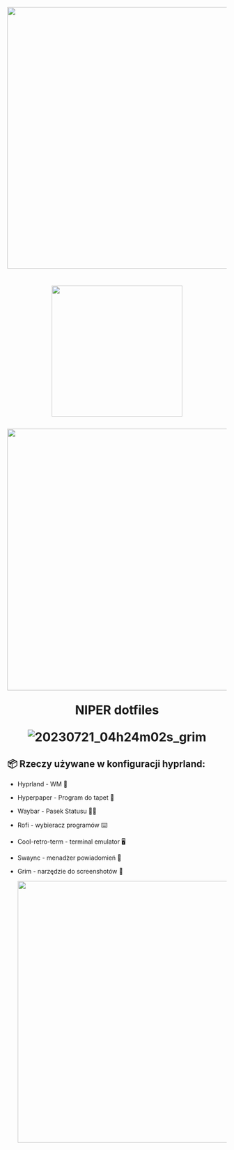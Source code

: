 
<img src="https://raw.githubusercontent.com/catppuccin/catppuccin/main/assets/palette/macchiato.png" width="600px" /> <br>

<h1 align="center">
 <img src="https://github.com/NIPERR/dotfiles/assets/82673619/d131c932-c33e-4e50-b7b3-53acafd19e82" 
width="300px" /> <br>

  <img src="https://raw.githubusercontent.com/catppuccin/catppuccin/main/assets/palette/macchiato.png" width="600px" /> <br>

NIPER dotfiles

![20230721_04h24m02s_grim](https://github.com/NIPERR/dotfiles/assets/82673619/dec45b02-948d-401c-8baa-bae2f4719e13)

## 📦 Rzeczy używane w konfiguracji hyprland:
- Hyprland - WM 🐧
- Hyperpaper - Program do tapet 🌆
- Waybar - Pasek Statusu 🧑‍💻
- Rofi - wybieracz programów ⌨️
- Cool-retro-term - terminal emulator 🖥️
- Swaync - menadżer powiadomień 📱
- Grim - narzędzie do screenshotów 💾

  <img src="https://raw.githubusercontent.com/catppuccin/catppuccin/main/assets/palette/macchiato.png" width="600px" /> <br>
